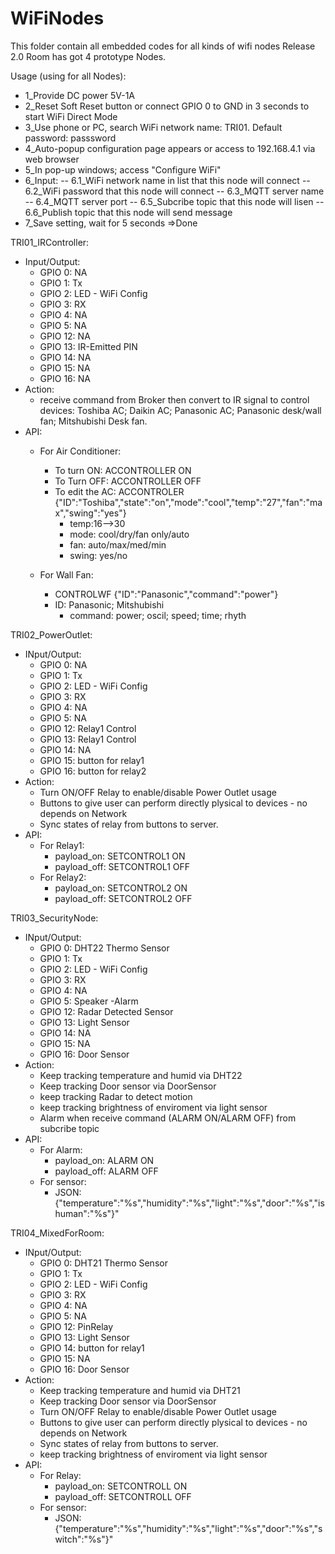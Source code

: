 # WiFiNodes
This folder contain all embedded codes for all kinds of wifi nodes
Release 2.0
Room has got 4 prototype Nodes.

Usage (using for all Nodes):
- 1_Provide DC power 5V-1A
- 2_Reset Soft Reset button or connect GPIO 0 to GND in 3 seconds to start WiFi Direct Mode
- 3_Use phone or PC, search WiFi network name: TRI01. Default password: passsword
- 4_Auto-popup configuration page appears or access to 192.168.4.1 via web browser
- 5_In pop-up windows; access "Configure WiFi"
- 6_Input:
  -- 6.1_WiFi network name in list that this node will connect
  -- 6.2_WiFi password that this node will connect
  -- 6.3_MQTT server name
  -- 6.4_MQTT server port
  -- 6.5_Subcribe topic that this node will lisen
  -- 6.6_Publish topic that this node will send message
- 7_Save setting, wait for 5 seconds =>Done

TRI01_IRController:
- Input/Output:
  - GPIO 0: NA
  - GPIO 1: Tx
  - GPIO 2: LED - WiFi Config
  - GPIO 3: RX
  - GPIO 4: NA
  - GPIO 5: NA
  - GPIO 12: NA
  - GPIO 13: IR-Emitted PIN
  - GPIO 14: NA
  - GPIO 15: NA
  - GPIO 16: NA
- Action: 
  - receive command from Broker then convert to IR signal to control devices: Toshiba AC; Daikin AC; Panasonic AC; Panasonic desk/wall fan; Mitshubishi Desk fan.
- API:
  - For Air Conditioner:
    - To turn ON: ACCONTROLLER ON 
    - To Turn OFF: ACCONTROLLER OFF
    - To edit the AC: ACCONTROLER {"ID":"Toshiba","state":"on","mode":"cool","temp":"27","fan":"max","swing":"yes"}
      - temp:16-->30
      - mode: cool/dry/fan only/auto
      - fan: auto/max/med/min
      - swing: yes/no

  - For Wall Fan:
    - CONTROLWF {"ID":"Panasonic","command":"power"} 
    - ID: Panasonic; Mitshubishi
      - command: power; oscil; speed; time; rhyth

TRI02_PowerOutlet:
- INput/Output:
  - GPIO 0: NA
  - GPIO 1: Tx
  - GPIO 2: LED - WiFi Config
  - GPIO 3: RX
  - GPIO 4: NA
  - GPIO 5: NA
  - GPIO 12: Relay1 Control
  - GPIO 13: Relay1 Control
  - GPIO 14: NA
  - GPIO 15: button for relay1
  - GPIO 16: button for relay2
- Action:
  - Turn ON/OFF Relay to enable/disable Power Outlet usage
  - Buttons to give user can perform directly plysical to devices - no depends on Network
  - Sync states of relay from buttons to server.
- API:
  - For Relay1:
    - payload_on: SETCONTROL1 ON
    - payload_off: SETCONTROL1 OFF
  - For Relay2:
    - payload_on: SETCONTROL2 ON
    - payload_off: SETCONTROL2 OFF

TRI03_SecurityNode:
- INput/Output:
  - GPIO 0: DHT22 Thermo Sensor
  - GPIO 1: Tx
  - GPIO 2: LED - WiFi Config
  - GPIO 3: RX
  - GPIO 4: NA
  - GPIO 5: Speaker -Alarm
  - GPIO 12: Radar Detected Sensor
  - GPIO 13: Light Sensor
  - GPIO 14: NA
  - GPIO 15: NA
  - GPIO 16: Door Sensor
- Action:
  - Keep tracking temperature and humid via DHT22
  - Keep tracking Door sensor via DoorSensor
  - keep tracking Radar to detect motion
  - keep tracking brightness of enviroment via light sensor
  - Alarm when receive command (ALARM ON/ALARM OFF) from subcribe topic
- API:
  - For Alarm:
    - payload_on: ALARM ON
    - payload_off: ALARM OFF
  - For sensor:
    - JSON: {\"temperature\":\"%s\",\"humidity\":\"%s\",\"light\":\"%s\",\"door\":\"%s\",\"ishuman\":\"%s\"}"

TRI04_MixedForRoom:
- INput/Output:
  - GPIO 0: DHT21 Thermo Sensor
  - GPIO 1: Tx
  - GPIO 2: LED - WiFi Config
  - GPIO 3: RX
  - GPIO 4: NA
  - GPIO 5: NA
  - GPIO 12: PinRelay
  - GPIO 13: Light Sensor
  - GPIO 14: button for relay1
  - GPIO 15: NA
  - GPIO 16: Door Sensor
- Action:
  - Keep tracking temperature and humid via DHT21
  - Keep tracking Door sensor via DoorSensor
  - Turn ON/OFF Relay to enable/disable Power Outlet usage
  - Buttons to give user can perform directly plysical to devices - no depends on Network
  - Sync states of relay from buttons to server.
  - keep tracking brightness of enviroment via light sensor
- API:
  - For Relay:
    - payload_on: SETCONTROLL ON
    - payload_off: SETCONTROLL OFF
  - For sensor:
    - JSON: {\"temperature\":\"%s\",\"humidity\":\"%s\",\"light\":\"%s\",\"door\":\"%s\",\"switch\":\"%s\"}"
